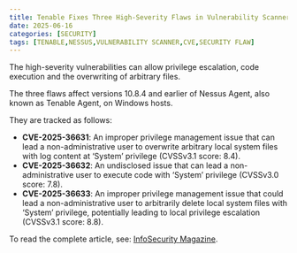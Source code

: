 ```yaml
---
title: Tenable Fixes Three High-Severity Flaws in Vulnerability Scanner Nessus
date: 2025-06-16
categories: [SECURITY]
tags: [TENABLE,NESSUS,VULNERABILITY SCANNER,CVE,SECURITY FLAW]
---
```


The high-severity vulnerabilities can allow privilege escalation, code execution and the overwriting of arbitrary files.

The three flaws affect versions 10.8.4 and earlier of Nessus Agent, also known as Tenable Agent, on Windows hosts.

They are tracked as follows:

- **CVE-2025-36631**: An improper privilege management issue that can lead a non-administrative user to overwrite arbitrary local system files with log content at ‘System’ privilege (CVSSv3.1 score: 8.4).
- **CVE-2025-36632**: An undisclosed issue that can lead a non-administrative user to execute code with ‘System’ privilege (CVSSv3.0 score: 7.8).
- **CVE-2025-36633**: An improper privilege management issue that could lead a non-administrative user to arbitrarily delete local system files with ‘System’ privilege, potentially leading to local privilege escalation (CVSSv3.1 score: 8.8).

To read the complete article, see: [InfoSecurity Magazine](https://www.infosecurity-magazine.com/news/tenable-fixes-flaws-nessus/).